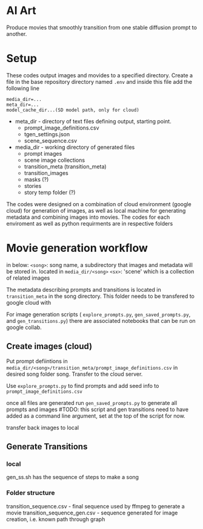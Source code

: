 # AI Art

Produce movies that smoothly transition from one stable diffusion prompt to another.


# Setup 

These codes output images and movides to a specified directory. Create a file in the base repository directory named `.env` and inside this file add the following line 

```
media_dir=...
meta_dir=...
model_cache_dir...(SD model path, only for cloud)
```

* meta_dir - directory of text files defining output, starting point.
    * prompt_image_definitions.csv
    * tgen_settings.json
    * scene_sequence.csv
* media_dir - working directory of generated files
    * prompt images
    * scene image collections
    * transition_meta (transition_meta)
    * transition_images
    * masks (?)
    * stories
    * story temp folder (?)


The codes were designed on a combination of cloud environment (google cloud) for generation of images, as well as local machine for generating metadata and combining images into movies. The codes for each enviroment as well as python requirments are in respective folders



# Movie generation workflow

in below: 
`<song>`: song name, a subdirectory that images and metadata will be stored in. located in `media_dir/<song>`
`<sx>`: 'scene' which is a collection of related images

The metadata describing prompts and transitions is located in `transition_meta` in the song directory. This folder needs to be transfered to google cloud with 

For image generation scripts ( `explore_prompts.py`, `gen_saved_prompts.py`, and `gen_transitions.py`) there are associated notebooks that can be run on google collab. 

## Create images (cloud)

Put prompt defiintions in `media_dir/<song>/transition_meta/prompt_image_definitions.csv` in desired song folder song. Transfer to the cloud server. 

Use `explore_prompts.py` to find prompts and add seed info to `prompt_image_definitions.csv`

once all files are generated run `gen_saved_prompts.py` to generate all prompts and images 
#TODO: this script and gen transitions need to have <song> added as a command line argument, set at the top of the script for now. 

transfer back images to local

## Generate Transitions

### local

gen_ss.sh has the sequence of steps to make a song

### Folder structure

transition_sequence.csv - final sequence used by ffmpeg to generate a movie
transition_sequence_gen.csv - sequence generated for image creation, i.e. known path through graph